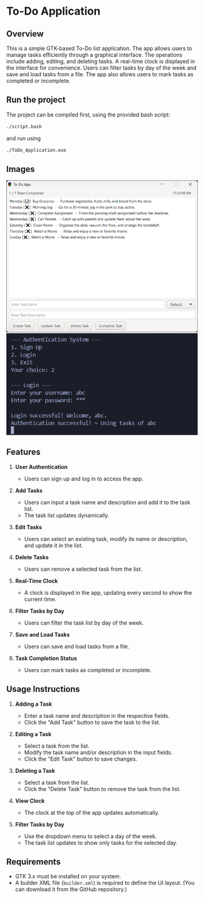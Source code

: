 # To-Do Application

## Overview
This is a simple GTK-based To-Do list application. The app allows users to manage tasks efficiently through a graphical interface. The operations include adding, editing, and deleting tasks. A real-time clock is displayed in the interface for convenience. Users can filter tasks by day of the week and save and load tasks from a file. The app also allows users to mark tasks as completed or incomplete.

## Run the project
The project can be compiled first, using the provided bash script:
```bash
./script.bash
```
and run using
```bash
./ToDo_Application.exe
```

## Images
![To-Do App Screenshot](blob/to-do-app-screenshot.png)
![Authentication System Screenshot](blob/authentication-system-screenshot.png)

## Features
1. **User Authentication**  
   - Users can sign up and log in to access the app.

2. **Add Tasks**  
   - Users can input a task name and description and add it to the task list.
   - The task list updates dynamically.

3. **Edit Tasks**  
   - Users can select an existing task, modify its name or description, and update it in the list.

4. **Delete Tasks**  
   - Users can remove a selected task from the list.

5. **Real-Time Clock**  
   - A clock is displayed in the app, updating every second to show the current time.

6. **Filter Tasks by Day**  
   - Users can filter the task list by day of the week.

7. **Save and Load Tasks**  
   - Users can save and load tasks from a file.

8. **Task Completion Status**  
   - Users can mark tasks as completed or incomplete.

## Usage Instructions
1. **Adding a Task**  
   - Enter a task name and description in the respective fields.
   - Click the "Add Task" button to save the task to the list.

2. **Editing a Task**  
   - Select a task from the list.
   - Modify the task name and/or description in the input fields.
   - Click the "Edit Task" button to save changes.

3. **Deleting a Task**  
   - Select a task from the list.
   - Click the "Delete Task" button to remove the task from the list.

4. **View Clock**  
   - The clock at the top of the app updates automatically.

5. **Filter Tasks by Day**  
   - Use the dropdown menu to select a day of the week.
   - The task list updates to show only tasks for the selected day.

## Requirements
- GTK 3.x must be installed on your system.
- A builder XML file (`builder.xml`) is required to define the UI layout. (You can download it from the GitHub repository.)
